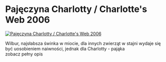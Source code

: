 Pajęczyna Charlotty / Charlotte's Web 2006 
=============
[![Pajęczyna Charlotty / Charlotte's Web 2006 ](http://vidos.pl/images/player.gif)](http://vidos.pl/pajeczyna-charlotty-charlotte-s-web-2006)

 Wilbur, najsłabsza świnka w miocie, dla innych zwierząt w stajni wydaje się być uosobieniem naiwności, jednak dla Charlotty - pająka zobacz pełny opis
